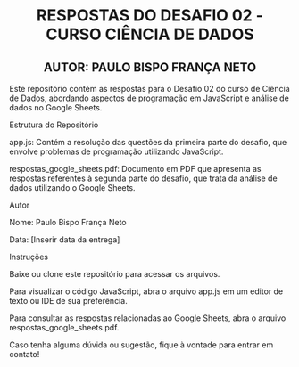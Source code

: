 
<h1 align="center"> RESPOSTAS DO DESAFIO 02 - CURSO CIÊNCIA DE DADOS </h1>
<h2 align="center"> AUTOR: PAULO BISPO FRANÇA NETO</h2>

Este repositório contém as respostas para o Desafio 02 do curso de Ciência de Dados, abordando aspectos de programação em JavaScript e análise de dados no Google Sheets.

Estrutura do Repositório

app.js: Contém a resolução das questões da primeira parte do desafio, que envolve problemas de programação utilizando JavaScript.

respostas_google_sheets.pdf: Documento em PDF que apresenta as respostas referentes à segunda parte do desafio, que trata da análise de dados utilizando o Google Sheets.

Autor

Nome: Paulo Bispo França Neto

Data: [Inserir data da entrega]

Instruções

Baixe ou clone este repositório para acessar os arquivos.

Para visualizar o código JavaScript, abra o arquivo app.js em um editor de texto ou IDE de sua preferência.

Para consultar as respostas relacionadas ao Google Sheets, abra o arquivo respostas_google_sheets.pdf.

Caso tenha alguma dúvida ou sugestão, fique à vontade para entrar em contato!


